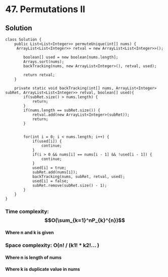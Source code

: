 # 47. Permutations II
## Solution
```
class Solution {
    public List<List<Integer>> permuteUnique(int[] nums) {
     ArrayList<List<Integer>> retval = new ArrayList<List<Integer>>();
        
        boolean[] used = new boolean[nums.length];
        Arrays.sort(nums);
        backTracking(nums, new ArrayList<Integer>(), retval, used);
            
        return retval;
    }
    
    private static void backTracking(int[] nums, ArrayList<Integer> subRet, ArrayList<List<Integer>> retval, boolean[] used){
    	if(subRet.size() > nums.length) {
    		return;
    	}
        if(nums.length == subRet.size()) {
        	retval.add(new ArrayList<Integer>(subRet));
        	return;
        }
        
        
        for(int i = 0; i < nums.length; i++) {
        	if(used[i]) {
        		continue;
        	}
        	if(i > 0 && nums[i] == nums[i - 1] && !used[i - 1]) {
        		continue;
        	}
        	used[i] = true;
        	subRet.add(nums[i]);
        	backTracking(nums, subRet, retval, used);
        	used[i] = false;
        	subRet.remove(subRet.size() - 1);
        }
    }
}
```
### Time complexity: $$O(\sum_{k=1}^nP_{k}^{n})$$
#### Where n and k is given
### Space complexity: O(n! / (k1! * k2!... )
#### Where n is length of nums
#### Where k is duplicate value in nums